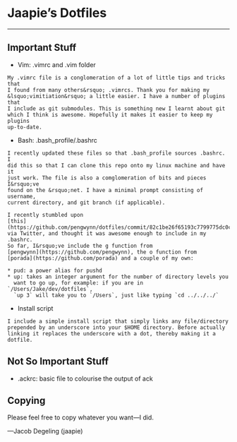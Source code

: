 # Jaapie&rsquo;s Dotfiles
---------------
## Important Stuff
*    Vim: .vimrc and .vim folder

    My .vimrc file is a conglomeration of a lot of little tips and tricks that
    I found from many others&rsquo; .vimrcs. Thank you for making my
    &lsquo;vimitiation&rsquo; a little easier. I have a number of plugins that
    I include as git submodules. This is something new I learnt about git
    which I think is awesome. Hopefully it makes it easier to keep my plugins
    up-to-date.

*    Bash: .bash_profile/.bashrc

    I recently updated these files so that .bash_profile sources .bashrc. I
    did this so that I can clone this repo onto my linux machine and have it
    just work. The file is also a comglomeration of bits and pieces I&rsquo;ve
    found on the &rsquo;net. I have a minimal prompt consisting of username,
    current directory, and git branch (if applicable).

    I recently stumbled upon
    [this](https://github.com/pengwynn/dotfiles/commit/82c1be26f65193c7799775dc0cf14e13694ce701)
    via Twitter, and thought it was awesome enough to include in my .bashrc.
    So far, I&rsquo;ve include the g function from
    [pengwynn](https://github.com/pengwynn), the o function from
    [porada](https://github.com/porada) and a couple of my own:

    * pud: a power alias for pushd
    * up: takes an integer argument for the number of directory levels you
      want to go up, for example: if you are in `/Users/Jake/dev/dotfiles`,
      `up 3` will take you to `/Users`, just like typing `cd ../../../`

*    Install script

    I include a simple install script that simply links any file/directory
    prepended by an underscore into your $HOME directory. Before actually
    linking it replaces the underscore with a dot, thereby making it a
    dotfile.

## Not So Important Stuff
*    .ackrc: basic file to colourise the output of ack

## Copying
Please feel free to copy whatever you want&mdash;I did.

&mdash;Jacob Degeling (jaapie)
